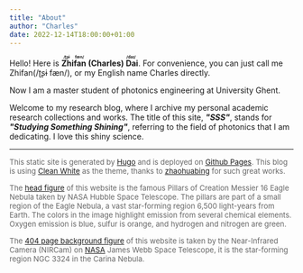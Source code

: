 ```yaml
---
title: "About"
author: "Charles"
date: 2022-12-14T18:00:00+01:00
---
```


Hello! Here is **<ruby>Zhifan<rt>/ʈʂɨ fæn/</rt> (Charles)<rt></rt> Dai<rt>/daɪ/</ruby>**. For convenience, you can just call me Zhifan(/ʈʂɨ fæn/), or my English name Charles directly. 

Now I am a master student of photonics engineering at University Ghent.

Welcome to my research blog, where I archive my personal academic research collections and works. The title of this site, ***"SSS"***, stands for ***"Studying Something Shining"***, referring to the field of photonics that I am dedicating. I love this shiny science.



---



<font size=2 color=#666666>This static site is generated by [Hugo](http://gohugo.io/) and is deployed on [Github Pages](https://pages.github.com/). This blog is using [Clean White](https://themes.gohugo.io/themes/hugo-theme-cleanwhite/) as the theme, thanks to [zhaohuabing](https://www.zhaohuabing.com)  for such great works.</font>

<font size=2 color=#666666>The [head figure](https://hubblesite.org/contents/media/images/2015/01/3471-Image.html) of this website is the famous Pillars of Creation Messier 16 Eagle Nebula taken by NASA Hubble Space Telescope. The pillars are part of a small region of the Eagle Nebula, a vast star-forming region 6,500 light-years from Earth. The colors in the image highlight emission from several chemical elements. Oxygen emission is blue, sulfur is orange, and hydrogen and nitrogen are green.</font>

<font size=2 color=#666666>The [404 page background figure](https://images.nasa.gov/details-carina_nebula) of this website is taken by the Near-Infrared Camera (NIRCam) on [NASA](https://images.nasa.gov) James Webb Space Telescope, it is the star-forming region NGC 3324 in the Carina Nebula.</font>
